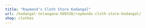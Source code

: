 ```yaml
---
title: "Raymond's Cloth Store Kodangal"
url: /kodangal-telangana-509338/raymonds-cloth-store-kodangal/
shop: clothes
---
```

